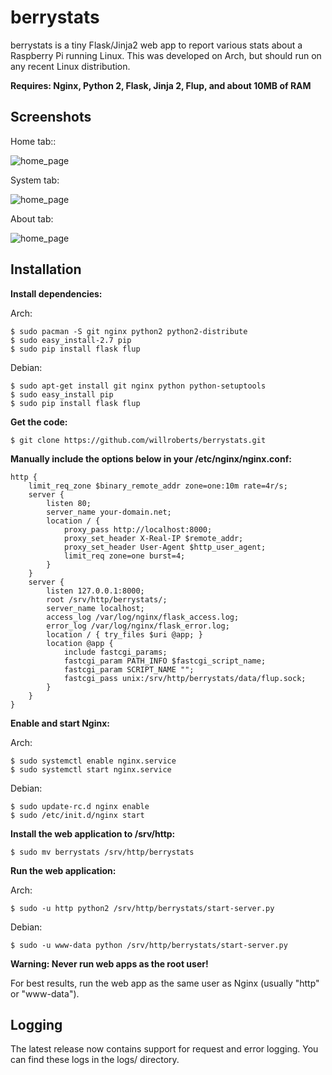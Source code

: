 berrystats
==========

berrystats is a tiny Flask/Jinja2 web app to report various stats about a Raspberry Pi running Linux.
This was developed on Arch, but should run on any recent Linux distribution.

**Requires: Nginx, Python 2, Flask, Jinja 2, Flup, and about 10MB of RAM**

Screenshots
-----------

Home tab::

![home_page](http://i.imgur.com/kbqRfEj.png)

System tab:

![home_page](http://i.imgur.com/6zz0mty.png)

About tab:

![home_page](http://i.imgur.com/OQircAv.png)

Installation
------------

**Install dependencies:**

Arch:

    $ sudo pacman -S git nginx python2 python2-distribute
    $ sudo easy_install-2.7 pip
    $ sudo pip install flask flup

Debian:

    $ sudo apt-get install git nginx python python-setuptools
    $ sudo easy_install pip
    $ sudo pip install flask flup

**Get the code:**

    $ git clone https://github.com/willroberts/berrystats.git

**Manually include the options below in your /etc/nginx/nginx.conf:**

    http {
        limit_req_zone $binary_remote_addr zone=one:10m rate=4r/s;
        server {
            listen 80;
            server_name your-domain.net;
            location / {
                proxy_pass http://localhost:8000;
                proxy_set_header X-Real-IP $remote_addr;
                proxy_set_header User-Agent $http_user_agent;
                limit_req zone=one burst=4;
            }
        }
        server {
            listen 127.0.0.1:8000;
            root /srv/http/berrystats/;
            server_name localhost;
            access_log /var/log/nginx/flask_access.log;
            error_log /var/log/nginx/flask_error.log;
            location / { try_files $uri @app; }
            location @app {
                include fastcgi_params;
                fastcgi_param PATH_INFO $fastcgi_script_name;
                fastcgi_param SCRIPT_NAME "";
                fastcgi_pass unix:/srv/http/berrystats/data/flup.sock;
            }
        }
    }

**Enable and start Nginx:**

Arch:

    $ sudo systemctl enable nginx.service
    $ sudo systemctl start nginx.service

Debian:

    $ sudo update-rc.d nginx enable
    $ sudo /etc/init.d/nginx start

**Install the web application to /srv/http:**

    $ sudo mv berrystats /srv/http/berrystats

**Run the web application:**

Arch:

    $ sudo -u http python2 /srv/http/berrystats/start-server.py

Debian:

    $ sudo -u www-data python /srv/http/berrystats/start-server.py

**Warning: Never run web apps as the root user!**

For best results, run the web app as the same user as Nginx (usually "http" or "www-data").

Logging
-------
The latest release now contains support for request and error logging. You can find these logs in the logs/ directory.
